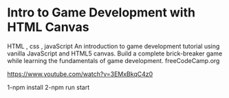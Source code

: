# Intro to Game Development with HTML Canvas
HTML , css , javaScript 
An introduction to game development tutorial using vanilla JavaScript and HTML5 canvas.
Build a complete brick-breaker game while learning the fundamentals of game development.
freeCodeCamp.org

https://www.youtube.com/watch?v=3EMxBkqC4z0

1-npm install 
2-npm run start 



